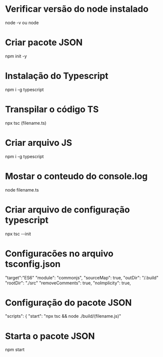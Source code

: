 # Verificar versão do node instalado

node -v ou node

# Criar pacote JSON

npm init -y

# Instalação do Typescript

npm i -g typescript

# Transpilar o código TS

npx tsc (filename.ts)

# Criar arquivo JS

npm i -g typescript

# Mostar o conteudo do console.log

node filename.ts

# Criar arquivo de configuração typescript

npx tsc --init

# Configuracões no arquivo tsconfig.json

"target":"ES6"
"module": "commonjs",
"sourceMap": true,
"outDir": "/.build"
"rootDir": "./src"
"removeComments": true,
"noImplicity": true,

# Configuração do pacote JSON

"scripts": {
"start": "npx tsc && node ./build/(filename.js)"

# Starta o pacote JSON

npm start
